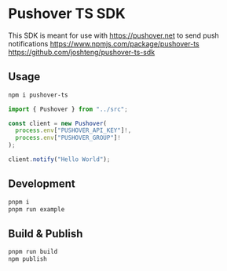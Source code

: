 # Pushover TS SDK

This SDK is meant for use with https://pushover.net to send push notifications
https://www.npmjs.com/package/pushover-ts
https://github.com/joshteng/pushover-ts-sdk

## Usage
```sh
npm i pushover-ts
```

```ts
import { Pushover } from "../src";

const client = new Pushover(
  process.env["PUSHOVER_API_KEY"]!,
  process.env["PUSHOVER_GROUP"]!
);

client.notify("Hello World");
```

## Development
```sh
pnpm i
pnpm run example
```

## Build & Publish
```sh
pnpm run build
npm publish
```